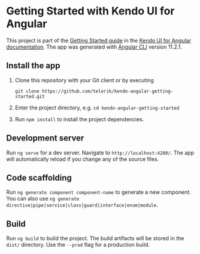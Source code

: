 # Getting Started with Kendo UI for Angular

This project is part of the [Getting Started guide](https://www.telerik.com/kendo-angular-ui/components/getting-started/) in the [Kendo UI for Angular documentation](https://www.telerik.com/kendo-angular-ui/components/). The app was generated with [Angular CLI](https://github.com/angular/angular-cli) version 11.2.1.

## Install the app

1. Clone this repository with your Git client or by executing

    `git clone https://github.com/telerik/kendo-angular-getting-started.git`
1. Enter the project directory, e.g. `cd kendo-angular-getting-started`
1. Run `npm install` to install the project dependencies.

## Development server

Run `ng serve` for a dev server. Navigate to `http://localhost:4200/`. The app will automatically reload if you change any of the source files.

## Code scaffolding

Run `ng generate component component-name` to generate a new component. You can also use `ng generate directive|pipe|service|class|guard|interface|enum|module`.

## Build

Run `ng build` to build the project. The build artifacts will be stored in the `dist/` directory. Use the `--prod` flag for a production build.
